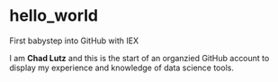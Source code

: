 # hello_world
First babystep into GitHub with IEX

I am **Chad Lutz** and this is the start of an organzied GitHub account to display my experience and knowledge of data science tools. 
